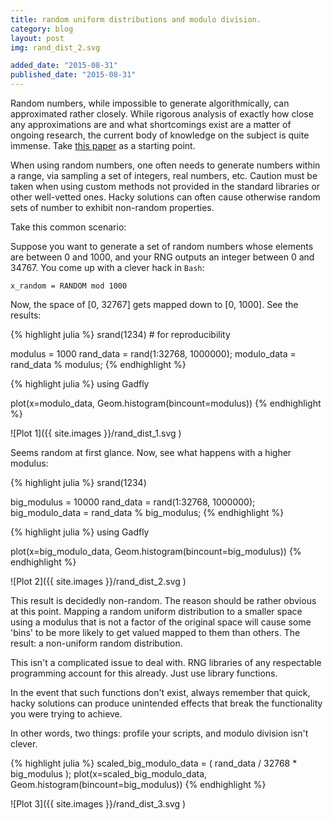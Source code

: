 ```yaml
---
title: random uniform distributions and modulo division.
category: blog
layout: post
img: rand_dist_2.svg

added_date: "2015-08-31"
published_date: "2015-08-31"
---
```


Random numbers, while impossible to generate algorithmically, can approximated rather closely. While rigorous analysis of exactly how close any approximations are and what shortcomings exist are a matter of ongoing research, the current body of knowledge on the subject is quite immense. Take [this paper](http://random.mat.sbg.ac.at/results/peter/A19final.pdf) as a starting point.  

When using random numbers, one often needs to generate numbers within a range, via sampling a set of integers, real numbers, etc. 
Caution must be taken when using custom methods not provided in the standard libraries or other well-vetted ones. Hacky solutions can often cause otherwise random sets of number to exhibit non-random properties. 


Take this common scenario:  

Suppose you want to generate a set of random numbers whose elements are between 0 and 1000, and your RNG outputs an integer between 0 and 34767. You come up with a clever hack in `Bash`:  

    x_random = RANDOM mod 1000

Now, the space of [0, 32767] gets mapped down to [0, 1000]. See the results:  


{% highlight julia %}
srand(1234) # for reproducibility

modulus = 1000
rand_data = rand(1:32768, 1000000);
modulo_data = rand_data % modulus;
{% endhighlight %}


{% highlight julia %}
using Gadfly

plot(x=modulo_data, Geom.histogram(bincount=modulus))
{% endhighlight %}

![Plot 1]({{ site.images }}/rand_dist_1.svg )

Seems random at first glance. Now, see what happens with a higher modulus:  


{% highlight julia %}
srand(1234)

big_modulus = 10000
rand_data = rand(1:32768, 1000000);
big_modulo_data = rand_data % big_modulus;
{% endhighlight %}


{% highlight julia %}
using Gadfly

plot(x=big_modulo_data, Geom.histogram(bincount=big_modulus))
{% endhighlight %}

![Plot 2]({{ site.images }}/rand_dist_2.svg )

This result is decidedly non-random. The reason should be rather obvious at this point. Mapping a random uniform distribution to a smaller space using a modulus that is not a factor of the original space will cause some 'bins' to be more likely to get valued mapped to them than others. The result: a non-uniform random distribution.  

This isn't a complicated issue to deal with. RNG libraries of any respectable programming account for this already. Just use library functions. 

In the event that such functions don't exist, always remember that quick, hacky solutions can produce unintended effects that break the functionality you were trying to achieve. 

In other words, two things: profile your scripts, and modulo division isn't clever.  


{% highlight julia %}
scaled_big_modulo_data = ( rand_data / 32768  * big_modulus );
plot(x=scaled_big_modulo_data, Geom.histogram(bincount=big_modulus))
{% endhighlight %}

![Plot 3]({{ site.images }}/rand_dist_3.svg )
